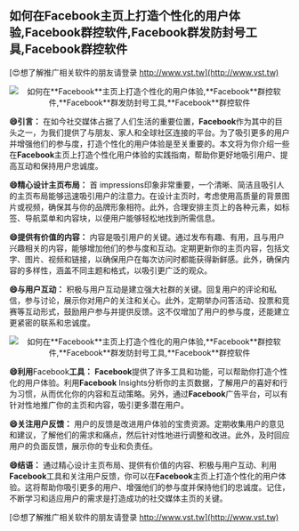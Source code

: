 ## **如何在**Facebook**主页上打造个性化的用户体验,**Facebook**群控软件,**Facebook**群发防封号工具,**Facebook**群控软件**

[😍想了解推广相关软件的朋友请登录 http://www.vst.tw](http://www.vst.tw)

 <center><img src="https://vst.tw/MP4/tuiguang/png/8.png" alt="如何在**Facebook**主页上打造个性化的用户体验,**Facebook**群控软件,**Facebook**群发防封号工具,**Facebook**群控软件"></center>

**😄引言：**
在如今社交媒体占据了人们生活的重要位置，**Facebook**作为其中的巨头之一，为我们提供了与朋友、家人和全球社区连接的平台。为了吸引更多的用户并增强他们的参与度，打造个性化的用户体验是至关重要的。本文将为你介绍一些在**Facebook**主页上打造个性化用户体验的实践指南，帮助你更好地吸引用户、提高互动和保持用户忠诚度。

**😄精心设计主页布局：**
首 impressions印象非常重要，一个清晰、简洁且吸引人的主页布局能够迅速吸引用户的注意力。在设计主页时，考虑使用高质量的背景图片或视频，确保其与你的品牌形象相符。此外，合理安排主页上的各种元素，如标签、导航菜单和内容块，以便用户能够轻松地找到所需信息。

**😄提供有价值的内容：**
内容是吸引用户的关键。通过发布有趣、有用，且与用户兴趣相关的内容，能够增加他们的参与度和互动。定期更新你的主页内容，包括文字、图片、视频和链接，以确保用户在每次访问时都能获得新鲜感。此外，确保内容的多样性，涵盖不同主题和格式，以吸引更广泛的观众。

**😄与用户互动：**
积极与用户互动是建立强大社群的关键。回复用户的评论和私信，参与讨论，展示你对用户的关注和关心。此外，定期举办问答活动、投票和竞赛等互动形式，鼓励用户参与并提供反馈。这不仅增加了用户的参与度，还能建立更紧密的联系和忠诚度。

 <center><img src="https://vst.tw/MP4/tuiguang/png/7.png" alt="如何在**Facebook**主页上打造个性化的用户体验,**Facebook**群控软件,**Facebook**群发防封号工具,**Facebook**群控软件"></center>

**😄利用**Facebook**工具：**
**Facebook**提供了许多工具和功能，可以帮助你打造个性化的用户体验。利用**Facebook** Insights分析你的主页数据，了解用户的喜好和行为习惯，从而优化你的内容和互动策略。另外，通过**Facebook**广告平台，可以有针对性地推广你的主页和内容，吸引更多潜在用户。

**😄关注用户反馈：**
用户的反馈是改进用户体验的宝贵资源。定期收集用户的意见和建议，了解他们的需求和痛点，然后针对性地进行调整和改进。此外，及时回应用户的负面反馈，展示你的专业和负责任。

**😄结语：**
通过精心设计主页布局、提供有价值的内容、积极与用户互动、利用**Facebook**工具和关注用户反馈，你可以在**Facebook**主页上打造个性化的用户体验。这将帮助你吸引更多的用户、增强他们的参与度并保持他们的忠诚度。记住，不断学习和适应用户的需求是打造成功的社交媒体主页的关键。

[😍想了解推广相关软件的朋友请登录 http://www.vst.tw](http://www.vst.tw)



